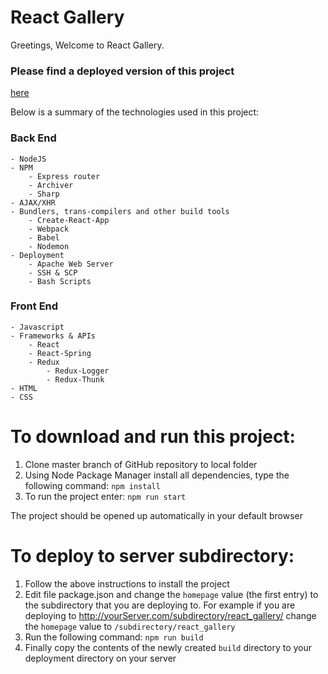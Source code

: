 # React Gallery

Greetings, Welcome to React Gallery.

### Please find a deployed version of this project
[here](http://www.waxworlds.org/dan/react_gallery/)

Below is a summary of the technologies used in this project:
### Back End
    - NodeJS
    - NPM
        - Express router
        - Archiver
        - Sharp
    - AJAX/XHR
    - Bundlers, trans-compilers and other build tools
        - Create-React-App
        - Webpack
        - Babel
        - Nodemon
    - Deployment
        - Apache Web Server
        - SSH & SCP
        - Bash Scripts


### Front End
    - Javascript
    - Frameworks & APIs
        - React
        - React-Spring
        - Redux
            - Redux-Logger
            - Redux-Thunk
    - HTML
    - CSS

# To download and run this project:
  1. Clone master branch of GitHub repository to local folder
  2. Using Node Package Manager install all dependencies, type the following
     command:
    `npm install`
  3. To run the project enter:
    `npm run start`

The project should be opened up automatically in your default browser

# To deploy to server subdirectory:
  1. Follow the above instructions to install the project
  2. Edit file package.json and change the `homepage` value (the first entry) to
     the subdirectory that you are deploying to. For example if you are
     deploying to http://yourServer.com/subdirectory/react_gallery/
     change the `homepage` value to `/subdirectory/react_gallery`
  3. Run the following command:
     `npm run build`
  4. Finally copy the contents of the newly created `build` directory to your
     deployment directory on your server
